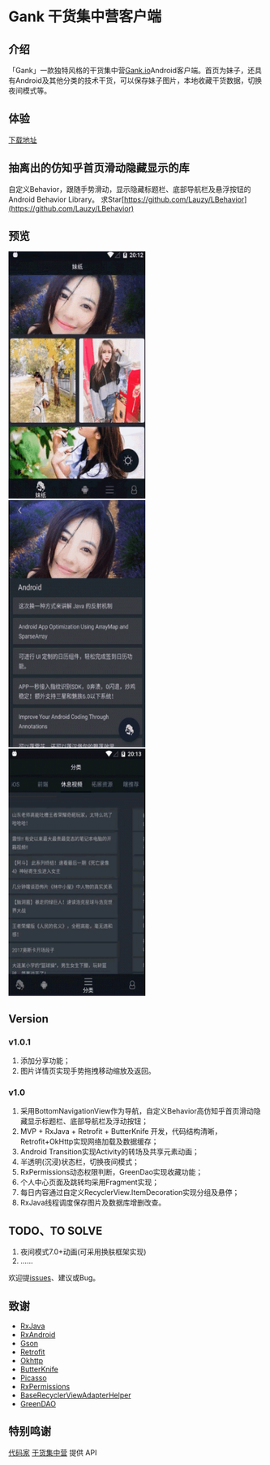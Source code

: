 
# Gank 干货集中营客户端

## 介绍

「Gank」一款独特风格的干货集中营[Gank.io](http://gank.io)Android客户端。首页为妹子，还具有Android及其他分类的技术干货，可以保存妹子图片，本地收藏干货数据，切换夜间模式等。

## 体验
[下载地址](https://github.com/Lauzy/GankPro/raw/master/apk/gank.apk)

## 抽离出的仿知乎首页滑动隐藏显示的库

自定义Behavior，跟随手势滑动，显示隐藏标题栏、底部导航栏及悬浮按钮的Android Behavior Library。
求Star[https://github.com/Lauzy/LBehavior](https://github.com/Lauzy/LBehavior)

## 预览

<img src="/imgs/20170502Gank1.gif" alt="screenshot" title="screenshot" width="270" height="486" /> <img src="/imgs/20170502Gank2.gif" alt="screenshot" title="screenshot" width="270" height="486" />
<img src="/imgs/20170502Gank3.gif" alt="screenshot" title="screenshot" width="270" height="486" />

## Version

### v1.0.1
1. 添加分享功能；
2. 图片详情页实现手势拖拽移动缩放及返回。

### v1.0
1. 采用BottomNavigationView作为导航，自定义Behavior高仿知乎首页滑动隐藏显示标题栏、底部导航栏及浮动按钮；
2. MVP + RxJava + Retrofit + ButterKnife 开发，代码结构清晰，Retrofit+OkHttp实现网络加载及数据缓存；
3. Android Transition实现Activity的转场及共享元素动画；
4. 半透明(沉浸)状态栏，切换夜间模式；
5. RxPermissions动态权限判断，GreenDao实现收藏功能；
6. 个人中心页面及跳转均采用Fragment实现；
7. 每日内容通过自定义RecyclerView.ItemDecoration实现分组及悬停；
8. RxJava线程调度保存图片及数据库增删改查。

## TODO、TO SOLVE
1. 夜间模式7.0+动画(可采用换肤框架实现)
2. ……

欢迎提[issues](https://github.com/Lauzy/GankPro/issues/new)、建议或Bug。


## 致谢
- [RxJava](https://github.com/ReactiveX/RxJava)
- [RxAndroid](https://github.com/ReactiveX/RxAndroid)
- [Gson](https://github.com/google/gson)
- [Retrofit](https://github.com/square/retrofit)
- [Okhttp](https://github.com/square/okhttp)
- [ButterKnife](https://github.com/JakeWharton/butterknife)
- [Picasso](https://github.com/square/picasso)
- [RxPermissions](https://github.com/tbruyelle/RxPermissions)
- [BaseRecyclerViewAdapterHelper](https://github.com/CymChad/BaseRecyclerViewAdapterHelper)
- [GreenDAO](https://github.com/greenrobot/greenDAO)

## 特别鸣谢
 [代码家](https://github.com/daimajia)  [干货集中营](http://gank.io/) 提供 API
